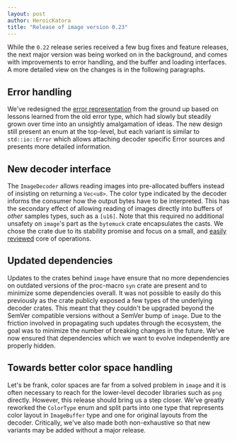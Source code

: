 ```yaml
---
layout: post
author: HeroicKatora
title: "Release of image version 0.23"
---
```


While the `0.22` release series received a few bug fixes and feature releases,
the next major version was being worked on in the background, and comes with
improvements to error handling, and the buffer and loading interfaces. A more
detailed view on the changes is in the following paragraphs.

## Error handling

We've redesigned the [error representation][struct-Error] from the ground up
based on lessons learned from the old error type, which had slowly but steadily
grown over time into an unsightly amalgamation of ideas. The new design still
present an enum at the top-level, but each variant is similar to
`std::io::Error` which allows attaching decoder specific Error sources and
presents more detailed information.

[struct-Error]: https://docs.rs/image/0.23.0/image/error/enum.ImageError.html

## New decoder interface

The `ImageDecoder` allows reading images into pre-allocated buffers instead of
insisting on returning a `Vec<u8>`. The color type indicated by the decoder
informs the consumer how the output bytes have to be interpreted. This has the
secondary effect of allowing reading of images directly into buffers of *other*
samples types, such as a `[u16]`. Note that this required no additional
unsafety on `image`'s part as the `bytemuck` crate encapsulates the casts. We
chose the crate due to its stability promise and focus on a small, and [easily reviewed][crev-review]
core of operations.

[crev-review]: https://github.com/HeroicKatora/crev-proofs/commit/17f1e67dd95e5e527605864fe842cc1f42af4a4b

## Updated dependencies

Updates to the crates behind `image` have ensure that no more dependencies on
outdated versions of the proc-macro `syn` crate are present and to minimize
some dependencies overall. It was not possible to easily do this previously as
the crate publicly exposed a few types of the underlying decoder crates. This
meant that they couldn't be upgraded beyond the SemVer compatible versions
without a SemVer bump of `image`. Due to the friction involved in propagating
such updates through the ecosystem, the goal was to minimize the number of
breaking changes in the future. We've now ensured that dependencies which we
want to evolve independently are properly hidden.

## Towards better color space handling

Let's be frank, color spaces are far from a solved problem in `image` and it is
often necessary to reach for the lower-level decoder libraries such as `png`
directly. However, this release should bring us a step closer. We've greatly
reworked the `ColorType` enum and split parts into one type that represents
color layout in `ImageBuffer` type and one for original layouts from the
decoder. Critically, we've also made both non-exhaustive so that new variants
may be added without a major release.
